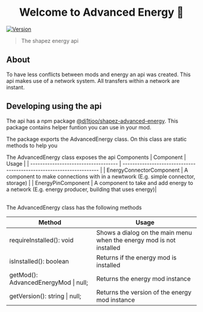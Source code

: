 <h1 align="center">Welcome to Advanced Energy 👋</h1>
<p>
  <a href="https://www.npmjs.com/package/@dj1tjoo/shapez-advanced-energy" target="_blank">
    <img alt="Version" src="https://img.shields.io/npm/v/@dj1tjoo/shapez-advanced-energy.svg">
  </a>
</p>

> The shapez energy api

## About

To have less conflicts between mods and energy an api was created. This api makes use of a network system. All transfers within a network are instant.

## Developing using the api

The api has a npm package [@dj1tjoo/shapez-advanced-energy](https://www.npmjs.com/package/@dj1tjoo/shapez-advanced-energy). This package contains helper funtion you can use in your mod.

The package exports the AdvancedEnergy class. On this class are static methods to help you

The AdvancedEnergy class exposes the api Components
| Component | Usage |
| ------------------------------------ | -------------------------------------------------------------------- |
| EnergyConnectorComponent | A component to make connections with in a newtwork (E.g. simple connector, storage) |
| EnergyPinComponent | A component to take and add energy to a network (E.g. energy producer, building that uses energy)|

<br />
The AdvancedEnergy class has the following methods

| Method                               | Usage                                                                |
| ------------------------------------ | -------------------------------------------------------------------- |
| requireInstalled(): void             | Shows a dialog on the main menu when the energy mod is not installed |
| isInstalled(): boolean               | Returns if the energy mod is installed                               |
| getMod(): AdvancedEnergyMod \| null; | Returns the energy mod instance                                      |
| getVersion(): string \| null;        | Returns the version of the energy mod instance                       |
